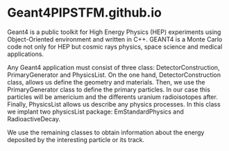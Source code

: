 # Geant4PIPSTFM.github.io

Geant4 is a public toolkit for High Energy Physics (HEP) experiments using Object-Oriented environment and written in C++. GEANT4 is a Monte Carlo code not only for HEP but cosmic rays physics, space science and medical applications.

Any Geant4 application must consist of three class: DetectorConstruction, PrimaryGenerator and PhysicsList. On the one hand, DetectorConstruction class, allows us define the geometry and materials. Then, we use the PrimaryGenerator class to define the primary particles. In our case this particles will be americium and the differents uranium radioisotopes after.
Finally, PhysicsList allows us describe any physics processes. In this class we implant two physicsList package: EmStandardPhysics and RadioactiveDecay.

We use the remaining classes to obtain information about the energy deposited by the interesting particle or its track.
